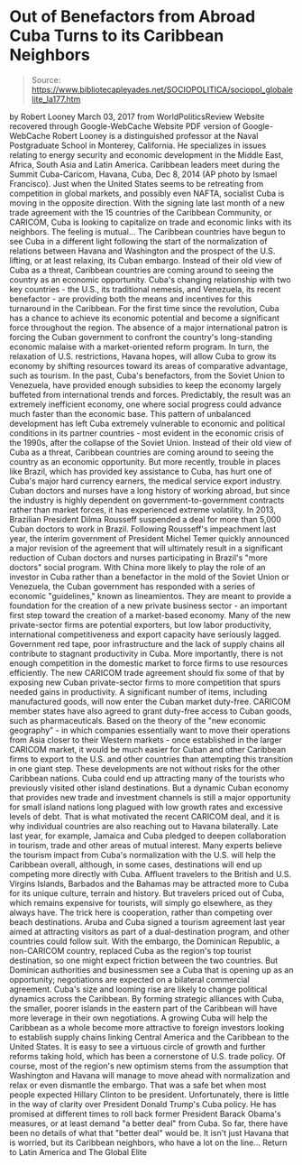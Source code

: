 # Out of Benefactors from Abroad Cuba Turns to its Caribbean Neighbors

> Source: https://www.bibliotecapleyades.net/SOCIOPOLITICA/sociopol_globalelite_la177.htm

by Robert Looney March 03, 2017 from WorldPoliticsReview Website
recovered through Google-WebCache Website
PDF version of Google-WebCache
Robert Looney is a distinguished professor at the Naval Postgraduate School in Monterey, California. He specializes in issues relating to energy security and economic development in the Middle East, Africa, South Asia and Latin America.
Caribbean leaders meet
during the Summit Cuba-Caricom,
Havana, Cuba, Dec 8, 2014
(AP photo by Ismael Francisco).
Just when the United States seems to be retreating from competition in global markets, and possibly even NAFTA, socialist Cuba is moving in the opposite direction.
With the signing late last month of a new trade agreement with the 15 countries of the Caribbean Community, or CARICOM, Cuba is looking to capitalize on trade and economic links with its neighbors. The feeling is mutual...
The Caribbean countries have begun to see Cuba in a different light following the start of the normalization of relations between Havana and Washington and the prospect of the U.S. lifting, or at least relaxing, its Cuban embargo. Instead of their old view of Cuba as a threat, Caribbean countries are coming around to seeing the country as an economic opportunity. Cuba's changing relationship with two key countries - the U.S., its traditional nemesis, and Venezuela, its recent benefactor - are providing both the means and incentives for this turnaround in the Caribbean.
For the first time since the revolution, Cuba has a chance to achieve its economic potential and become a significant force throughout the region. The absence of a major international patron is forcing the Cuban government to confront the country's long-standing economic malaise with a market-oriented reform program.
In turn, the relaxation of U.S. restrictions, Havana hopes, will allow Cuba to grow its economy by shifting resources toward its areas of comparative advantage, such as tourism. In the past, Cuba's benefactors, from the Soviet Union to Venezuela, have provided enough subsidies to keep the economy largely buffeted from international trends and forces.
Predictably, the result was an extremely inefficient economy, one where social progress could advance much faster than the economic base.
This pattern of unbalanced development has left Cuba extremely vulnerable to economic and political conditions in its partner countries - most evident in the economic crisis of the 1990s, after the collapse of the Soviet Union.
Instead of their old view of Cuba as a threat, Caribbean countries are coming around to seeing the country as an economic opportunity.
But more recently, trouble in places like Brazil, which has provided key assistance to Cuba, has hurt one of Cuba's major hard currency earners, the medical service export industry.
Cuban doctors and nurses have a long history of working abroad, but since the industry is highly dependent on government-to-government contracts rather than market forces, it has experienced extreme volatility.
In 2013, Brazilian President Dilma Rousseff suspended a deal for more than 5,000 Cuban doctors to work in Brazil.
Following Rousseff's impeachment last year, the interim government of President Michel Temer quickly announced a major revision of the agreement that will ultimately result in a significant reduction of Cuban doctors and nurses participating in Brazil's "more doctors" social program. With China more likely to play the role of an investor in Cuba rather than a benefactor in the mold of the Soviet Union or Venezuela, the Cuban government has responded with a series of economic "guidelines," known as lineamientos.
They are meant to provide a foundation for the creation of a new private business sector - an important first step toward the creation of a market-based economy.
Many of the new private-sector firms are potential exporters, but low labor productivity, international competitiveness and export capacity have seriously lagged. Government red tape, poor infrastructure and the lack of supply chains all contribute to stagnant productivity in Cuba.
More importantly, there is not enough competition in the domestic market to force firms to use resources efficiently. The new CARICOM trade agreement should fix some of that by exposing new Cuban private-sector firms to more competition that spurs needed gains in productivity. A significant number of items, including manufactured goods, will now enter the Cuban market duty-free.
CARICOM member states have also agreed to grant duty-free access to Cuban goods, such as pharmaceuticals.
Based on the theory of the "new economic geography" - in which companies essentially want to move their operations from Asia closer to their Western markets - once established in the larger CARICOM market, it would be much easier for Cuban and other Caribbean firms to export to the U.S. and other countries than attempting this transition in one giant step. These developments are not without risks for the other Caribbean nations.
Cuba could end up attracting many of the tourists who previously visited other island destinations. But a dynamic Cuban economy that provides new trade and investment channels is still a major opportunity for small island nations long plagued with low growth rates and excessive levels of debt. That is what motivated the recent CARICOM deal, and it is why individual countries are also reaching out to Havana bilaterally. Late last year, for example, Jamaica and Cuba pledged to deepen collaboration in tourism, trade and other areas of mutual interest. Many experts believe the tourism impact from Cuba's normalization with the U.S. will help the Caribbean overall, although, in some cases, destinations will end up competing more directly with Cuba.
Affluent travelers to the British and U.S. Virgins Islands, Barbados and the Bahamas may be attracted more to Cuba for its unique culture, terrain and history.
But travelers priced out of Cuba, which remains expensive for tourists, will simply go elsewhere, as they always have. The trick here is cooperation, rather than competing over beach destinations. Aruba and Cuba signed a tourism agreement last year aimed at attracting visitors as part of a dual-destination program, and other countries could follow suit. With the embargo, the Dominican Republic, a non-CARICOM country, replaced Cuba as the region's top tourist destination, so one might expect friction between the two countries.
But Dominican authorities and businessmen see a Cuba that is opening up as an opportunity; negotiations are expected on a bilateral commercial agreement. Cuba's size and looming rise are likely to change political dynamics across the Caribbean. By forming strategic alliances with Cuba, the smaller, poorer islands in the eastern part of the Caribbean will have more leverage in their own negotiations.
A growing Cuba will help the Caribbean as a whole become more attractive to foreign investors looking to establish supply chains linking Central America and the Caribbean to the United States.
It is easy to see a virtuous circle of growth and further reforms taking hold, which has been a cornerstone of U.S. trade policy. Of course, most of the region's new optimism stems from the assumption that Washington and Havana will manage to move ahead with normalization and relax or even dismantle the embargo.
That was a safe bet when most people expected Hillary Clinton to be president. Unfortunately, there is little in the way of clarity over President Donald Trump's Cuba policy.
He has promised at different times to roll back former President Barack Obama's measures, or at least demand "a better deal" from Cuba. So far, there have been no details of what that "better deal" would be.
It isn't just Havana that is worried, but its Caribbean neighbors, who have a lot on the line...
Return to Latin America and The Global Elite
